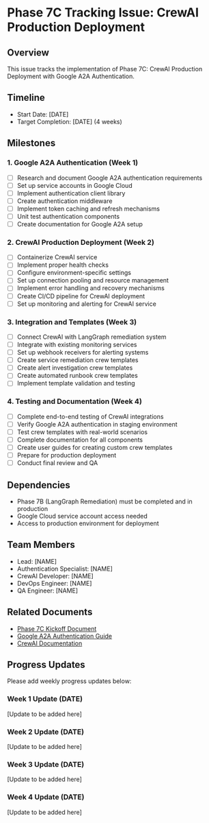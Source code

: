 # Phase 7C Tracking Issue: CrewAI Production Deployment

## Overview
This issue tracks the implementation of Phase 7C: CrewAI Production Deployment with Google A2A Authentication.

## Timeline
- Start Date: [DATE]
- Target Completion: [DATE] (4 weeks)

## Milestones

### 1. Google A2A Authentication (Week 1)
- [ ] Research and document Google A2A authentication requirements
- [ ] Set up service accounts in Google Cloud
- [ ] Implement authentication client library
- [ ] Create authentication middleware
- [ ] Implement token caching and refresh mechanisms
- [ ] Unit test authentication components
- [ ] Create documentation for Google A2A setup

### 2. CrewAI Production Deployment (Week 2)
- [ ] Containerize CrewAI service
- [ ] Implement proper health checks
- [ ] Configure environment-specific settings
- [ ] Set up connection pooling and resource management
- [ ] Implement error handling and recovery mechanisms
- [ ] Create CI/CD pipeline for CrewAI deployment
- [ ] Set up monitoring and alerting for CrewAI service

### 3. Integration and Templates (Week 3)
- [ ] Connect CrewAI with LangGraph remediation system
- [ ] Integrate with existing monitoring services
- [ ] Set up webhook receivers for alerting systems
- [ ] Create service remediation crew templates
- [ ] Create alert investigation crew templates
- [ ] Create automated runbook crew templates
- [ ] Implement template validation and testing

### 4. Testing and Documentation (Week 4)
- [ ] Complete end-to-end testing of CrewAI integrations
- [ ] Verify Google A2A authentication in staging environment
- [ ] Test crew templates with real-world scenarios
- [ ] Complete documentation for all components
- [ ] Create user guides for creating custom crew templates
- [ ] Prepare for production deployment
- [ ] Conduct final review and QA

## Dependencies
- Phase 7B (LangGraph Remediation) must be completed and in production
- Google Cloud service account access needed
- Access to production environment for deployment

## Team Members
- Lead: [NAME]
- Authentication Specialist: [NAME]
- CrewAI Developer: [NAME]
- DevOps Engineer: [NAME]
- QA Engineer: [NAME]

## Related Documents
- [Phase 7C Kickoff Document](./PHASE-7C-KICKOFF.md)
- [Google A2A Authentication Guide](https://cloud.google.com/iam/docs/workload-identity-federation)
- [CrewAI Documentation](https://docs.crewai.com/)

## Progress Updates
Please add weekly progress updates below:

### Week 1 Update (DATE)
[Update to be added here]

### Week 2 Update (DATE)
[Update to be added here]

### Week 3 Update (DATE)
[Update to be added here]

### Week 4 Update (DATE)
[Update to be added here]
